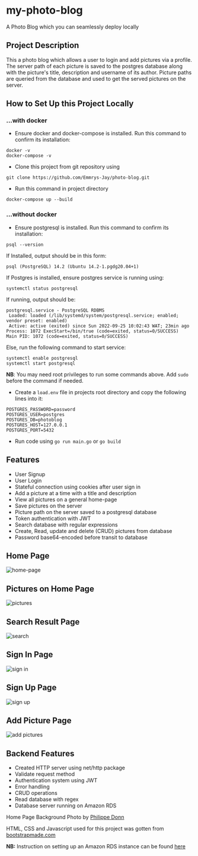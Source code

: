 # my-photo-blog
A Photo Blog which you can seamlessly deploy locally

## Project Description
This a photo blog which allows a user to login and add pictures via a profile. The server path of each picture is saved to the postgres database along with the picture's title, description and username of its author. Picture paths are queried from the database and used to get the served pictures on the server. 

## How to Set Up this Project Locally
### ...with docker
- Ensure docker and docker-compose is installed. Run this command to confirm its installation:
```shell
docker -v
docker-compose -v
```
- Clone this project from git repository using 
```shell
git clone https://github.com/Emmrys-Jay/photo-blog.git
```
- Run this command in project directory
```shell
docker-compose up --build
```

### ...without docker
- Ensure postgresql is installed. Run this command to confirm its installation:
```shell
psql --version
```
If Installed, output should be in this form:
```shell
psql (PostgreSQL) 14.2 (Ubuntu 14.2-1.pgdg20.04+1)
```
If Postgres is installed, ensure postgres service is running using:
```shell
systemctl status postgresql
```
If running, output should be: 
```shell
postgresql.service - PostgreSQL RDBMS
 Loaded: loaded (/lib/systemd/system/postgresql.service; enabled; vendor preset: enabled)
 Active: active (exited) since Sun 2022-09-25 10:02:43 WAT; 23min ago
Process: 1072 ExecStart=/bin/true (code=exited, status=0/SUCCESS)
Main PID: 1072 (code=exited, status=0/SUCCESS)
```
Else, run the following command to start service:
```shell
systemctl enable postgresql
systemctl start postgresql
```
<b>NB</b>: You may need root privileges to run some commands above. Add `sudo` before the command if needed.

- Create a `load.env` file in projects root directory and copy the following lines into it:
```shell
POSTGRES_PASSWORD=password
POSTGRES_USER=postgres
POSTGRES_DB=photoblog
POSTGRES_HOST=127.0.0.1
POSTGRES_PORT=5432
```
- Run code using `go run main.go` or `go build`

## Features
<ul>
  <li> User Signup
  <li> User Login
  <li> Stateful connection using cookies after user sign in
  <li> Add a picture at a time with a title and description
  <li> View all pictures on a general home-page
  <li> Save pictures on the server
  <li> Picture path on the server saved to a postgresql database
  <li> Token authentication with JWT
  <li> Search database with regular expressions
  <li> Create, Read, update and delete (CRUD) pictures from database
  <li> Password base64-encoded before transit to database
</ul>


## Home Page

<img src="https://github.com/Emmrys-Jay/my-photo-blog/blob/main/views/screenshots/home.png" alt="home-page">

## Pictures on Home Page

<img src="https://github.com/Emmrys-Jay/my-photo-blog/blob/main/views/screenshots/pictures.png" alt="pictures">

## Search Result Page

<img src="https://github.com/Emmrys-Jay/my-photo-blog/blob/main/views/screenshots/search.png" alt="search">

## Sign In Page

<img src="https://github.com/Emmrys-Jay/my-photo-blog/blob/main/views/screenshots/signin.png" alt="sign in">

## Sign Up Page

<img src="https://github.com/Emmrys-Jay/my-photo-blog/blob/main/views/screenshots/signup.png" alt="sign up">

## Add Picture Page

<img src="https://github.com/Emmrys-Jay/my-photo-blog/blob/main/views/screenshots/addpics.png" alt="add pictures">

## Backend Features

<ul>
  <li> Created HTTP server using net/http package
  <li> Validate request method
  <li> Authentication system using JWT
  <li> Error handling
  <li> CRUD operations
  <li> Read database with regex
  <li> Database server running on Amazon RDS
</ul>

<p>Home Page Background Photo by <a href="https://www.pexels.com/photo/brown-hummingbird-selective-focus-photography-1133957/">Philippe Donn</a> </p>
<p>HTML, CSS and Javascript used for this project was gotten from <a href="https://bootstrapmade.com/mentor-free-education-bootstrap-theme/">bootstrapmade.com</a> </p>
<b>NB:</b> Instruction on setting up an Amazon RDS instance can be found <a href="https://github.com/Emmrys-Jay/my-photo-blog/blob/main/models/README.md">here</a>